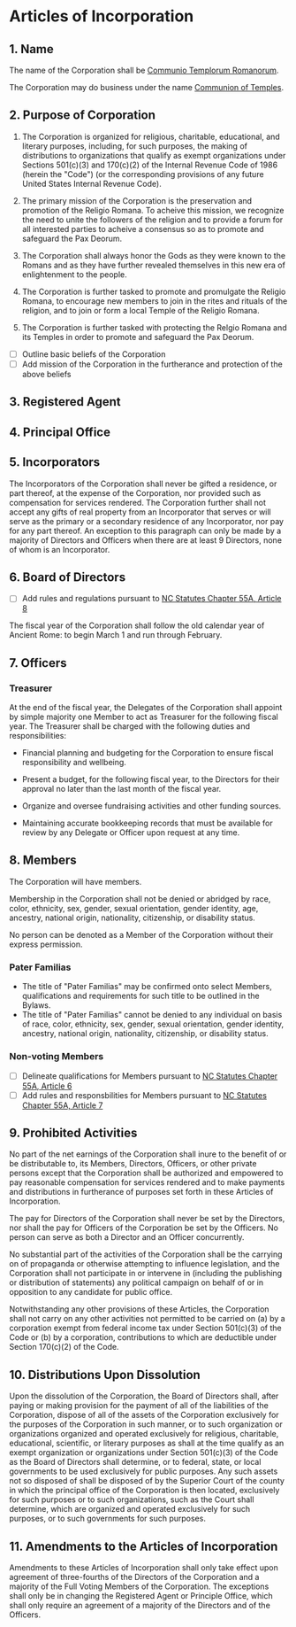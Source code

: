 Articles of Incorporation
========

## 1. Name

The name of the Corporation shall be <ins>Communio Templorum Romanorum</ins>.

The Corporation may do business under the name <ins>Communion of Temples</ins>.

## 2. Purpose of Corporation

1. The Corporation is organized for religious, charitable, educational, and literary purposes,
	including, for such purposes, the making of distributions to organizations that qualify as
	exempt organizations under Sections 501(c)(3) and 170(c)(2) of the Internal Revenue Code of
	1986 (herein the "Code") (or the corresponding provisions of any future United States
	Internal Revenue Code).

1. The primary mission of the Corporation is the preservation and promotion of the Religio
	Romana. To acheive this mission, we recognize the need to unite the followers of the
	religion and to provide a forum for all interested parties to acheive a consensus so as to
	promote and safeguard the Pax Deorum.

1. The Corporation shall always honor the Gods as they were known to the Romans and as they
	have further revealed themselves in this new era of enlightenment to the people.

1. The Corporation is further tasked to promote and promulgate the Religio Romana, to
	encourage new members to join in the rites and rituals of the religion, and to join or form
	a local Temple of the Religio Romana.

1. The Corporation is further tasked with protecting the Relgio Romana and its Temples in
	order to promote and safeguard the Pax Deorum.

* [ ] Outline basic beliefs of the Corporation
* [ ] Add mission of the Corporation in the furtherance and protection of the above beliefs

## 3. Registered Agent

## 4. Principal Office

## 5. Incorporators

The Incorporators of the Corporation shall never be gifted a residence, or part thereof, at
the expense of the Corporation, nor provided such as compensation for services rendered. The
Corporation further shall not accept any gifts of real property from an Incorporator that
serves or will serve as the primary or a secondary residence of any Incorporator, nor pay for
any part thereof. An exception to this paragraph can only be made by a majority of Directors
and Officers when there are at least 9 Directors, none of whom is an Incorporator.

## 6. Board of Directors

* [ ] Add rules and regulations pursuant to [NC Statutes Chapter 55A, Article 8](https://www.ncleg.net/EnactedLegislation/Statutes/PDF/ByArticle/Chapter_55A/Article_8.pdf)

The fiscal year of the Corporation shall follow the old calendar year of Ancient Rome: to begin
March 1 and run through February.

## 7. Officers

### Treasurer

At the end of the fiscal year, the Delegates of the Corporation shall appoint by simple majority
one Member to act as Treasurer for the following fiscal year. The Treasurer shall be charged with
the following duties and responsibilities:

* Financial planning and budgeting for the Corporation to ensure fiscal responsibility and
	wellbeing.

* Present a budget, for the following fiscal year, to the Directors for their approval no later
	than the last month of the fiscal year.

* Organize and oversee fundraising activities and other funding sources.

* Maintaining accurate bookkeeping records that must be available for review by any Delegate or
	Officer upon request at any time.

## 8. Members

The Corporation will have members.

Membership in the Corporation shall not be denied or abridged by race, color, ethnicity, sex,
gender, sexual orientation, gender identity, age, ancestry, national origin, nationality,
citizenship, or disability status.

No person can be denoted as a Member of the Corporation without their express permission.

### Pater Familias

* The title of "Pater Familias" may be confirmed onto select Members, qualifications and
	requirements for such title to be outlined in the Bylaws.
* The title of "Pater Familias" cannot be denied to any individual on basis of race, color,
	ethnicity, sex, gender, sexual orientation, gender identity, ancestry, national origin,
	nationality, citizenship, or disability status.

### Non-voting Members

* [ ] Delineate qualifications for Members pursuant to [NC Statutes Chapter 55A, Article 6](https://www.ncleg.net/EnactedLegislation/Statutes/PDF/ByArticle/Chapter_55A/Article_6.pdf)
* [ ] Add rules and responsbilities for Members pursuant to [NC Statutes Chapter 55A, Article 7](https://www.ncleg.net/EnactedLegislation/Statutes/PDF/ByArticle/Chapter_55A/Article_7.pdf)

## 9. Prohibited Activities

No part of the net earnings of the Corporation shall inure to the benefit of or be
distributable to, its Members, Directors, Officers, or other private persons except that the
Corporation shall be authorized and empowered to pay reasonable compensation for services
rendered and to make payments and distributions in furtherance of purposes set forth in
these Articles of Incorporation.

The pay for Directors of the Corporation shall never be set by the Directors, nor shall the
pay for Officers of the Corporation be set by the Officers. No person can serve as both a
Director and an Officer concurrently.

No substantial part of the activities of the Corporation shall be the carrying on of
propaganda or otherwise attempting to influence legislation, and the Corporation shall not
participate in or intervene in (including the publishing or distribution of statements) any
political campaign on behalf of or in opposition to any candidate for public office.

Notwithstanding any other provisions of these Articles, the Corporation shall not carry on
any other activities not permitted to be carried on (a) by a corporation exempt from federal
income tax under Section 501(c)(3) of the Code or (b) by a corporation, contributions to
which are deductible under Section 170(c)(2) of the Code.

## 10. Distributions Upon Dissolution

Upon the dissolution of the Corporation, the Board of Directors shall, after paying or making
provision for the payment of all of the liabilities of the Corporation, dispose of all of the
assets of the Corporation exclusively for the purposes of the Corporation in such manner, or
to such organization or organizations organized and operated exclusively for religious,
charitable, educational, scientific, or literary purposes as shall at the time qualify as an
exempt organization or organizations under Section 501(c)(3) of the Code as the Board of
Directors shall determine, or to federal, state, or local governments to be used exclusively
for public purposes. Any such assets not so disposed of shall be disposed of by the Superior
Court of the county in which the principal office of the Corporation is then located, exclusively
for such purposes or to such organizations, such as the Court shall determine, which are
organized and operated exclusively for such purposes, or to such governments for such purposes.

## 11. Amendments to the Articles of Incorporation

Amendments to these Articles of Incorporation shall only take effect upon agreement of
three-fourths of the Directors of the Corporation and a majority of the Full Voting Members of
the Corporation. The exceptions shall only be in changing the Registered Agent or Principle
Office, which shall only require an agreement of a majority of the Directors and of the Officers.
